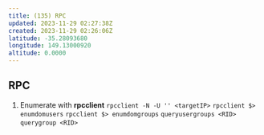 ```yaml
---
title: (135) RPC
updated: 2023-11-29 02:27:38Z
created: 2023-11-29 02:26:06Z
latitude: -35.28093680
longitude: 149.13000920
altitude: 0.0000
---
```


## RPC
1. Enumerate with **rpcclient**
`rpcclient -N -U '' <targetIP>`
`rpcclient $> enumdomusers`
`rpcclient $> enumdomgroups`
`queryusergroups <RID>`
`querygroup <RID>`